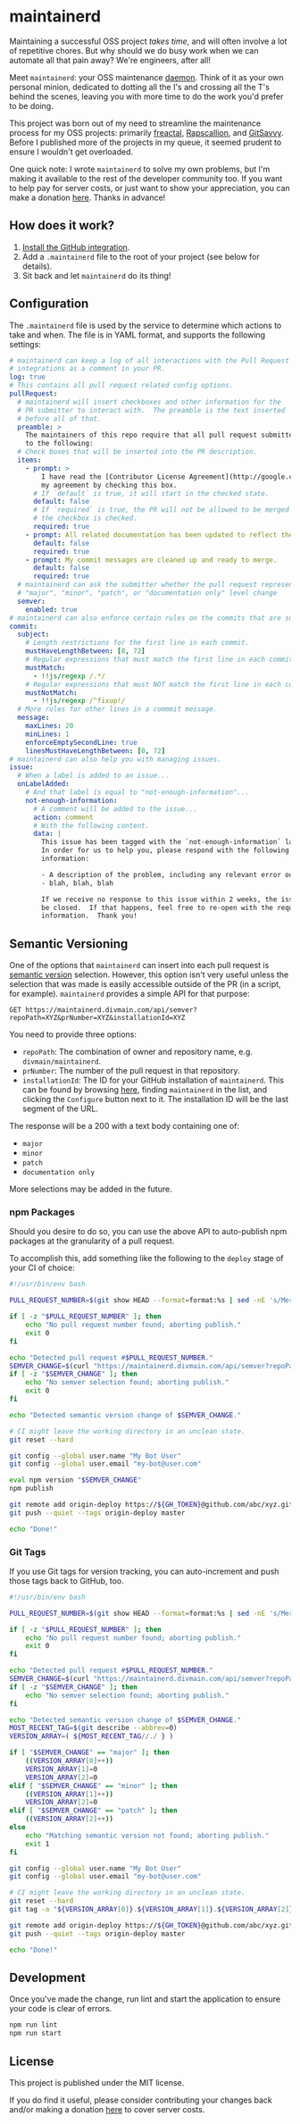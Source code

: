 # maintainerd

Maintaining a successful OSS project _takes time_, and will often involve a lot of repetitive chores.  But why should we do busy work when we can automate all that pain away?  We're engineers, after all!

Meet `maintainerd`: your OSS maintenance [daemon][1].  Think of it as your own personal minion, dedicated to dotting all the I's and crossing all the T's behind the scenes, leaving you with more time to do the work you'd prefer to be doing.

This project was born out of my need to streamline the maintenance process for my OSS projects: primarily [freactal](https://github.com/FormidableLabs/freactal), [Rapscallion](https://github.com/FormidableLabs/rapscallion), and [GitSavvy](https://github.com/divmain/GitSavvy).  Before I published more of the projects in my queue, it seemed prudent to ensure I wouldn't get overloaded.

One quick note: I wrote `maintainerd` to solve my own problems, but I'm making it available to the rest of the developer community too.  If you want to help pay for server costs, or just want to show your appreciation, you can make a donation [here](https://donorbox.org/maintainerd).  Thanks in advance!

[1]: https://en.wikipedia.org/wiki/Daemon_(computing)


## How does it work?

1. [Install the GitHub integration](https://github.com/apps/maintainerd).
2. Add a `.maintainerd` file to the root of your project (see below for details).
3. Sit back and let `maintainerd` do its thing!


## Configuration

The `.maintainerd` file is used by the service to determine which actions to take and when.  The file is in YAML format, and supports the following settings:

```yaml
# maintainerd can keep a log of all interactions with the Pull Request
# integrations as a comment in your PR.
log: true
# This contains all pull request related config options.
pullRequest:
  # maintainerd will insert checkboxes and other information for the
  # PR submitter to interact with.  The preamble is the text inserted
  # before all of that.
  preamble: >
    The maintainers of this repo require that all pull request submitters agree and adhere
    to the following:
  # Check boxes that will be inserted into the PR description.
  items:
    - prompt: >
        I have read the [Contributor License Agreement](http://google.com), and indicate
        my agreement by checking this box.
      # If `default` is true, it will start in the checked state.
      default: false
      # If `required` is true, the PR will not be allowed to be merged before
      # the checkbox is checked.
      required: true
    - prompt: All related documentation has been updated to reflect the changes made.
      default: false
      required: true
    - prompt: My commit messages are cleaned up and ready to merge.
      default: false
      required: true
  # maintainerd can ask the submitter whether the pull request represents a
  # "major", "minor", "patch", or "documentation only" level change
  semver:
    enabled: true
# maintainerd can also enforce certain rules on the commits that are submitted
commit:
  subject:
    # Length restrictions for the first line in each commit.
    mustHaveLengthBetween: [8, 72]
    # Regular expressions that must match the first line in each commit.
    mustMatch:
      - !!js/regexp /.*/
    # Regular expressions that must NOT match the first line in each commit.
    mustNotMatch:
      - !!js/regexp /^fixup!/
  # More rules for other lines in a commmit message.
  message:
    maxLines: 20
    minLines: 1
    enforceEmptySecondLine: true
    linesMustHaveLengthBetween: [0, 72]
# maintainerd can also help you with managing issues.
issue:
  # When a label is added to an issue...
  onLabelAdded:
    # And that label is equal to "not-enough-information"...
    not-enough-information:
      # A comment will be added to the issue...
      action: comment
      # With the following content.
      data: |
        This issue has been tagged with the `not-enough-information` label.
        In order for us to help you, please respond with the following
        information:

        - A description of the problem, including any relevant error output...
        - blah, blah, blah

        If we receive no response to this issue within 2 weeks, the issue will
        be closed.  If that happens, feel free to re-open with the requested
        information.  Thank you!
```

## Semantic Versioning

One of the options that `maintainerd` can insert into each pull request is [semantic version](http://semver.org) selection.  However, this option isn't very useful unless the selection that was made is easily accessible outside of the PR (in a script, for example).  `maintainerd` provides a simple API for that purpose:

`GET https://maintainerd.divmain.com/api/semver?repoPath=XYZ&prNumber=XYZ&installationId=XYZ`

You need to provide three options:

- `repoPath`: The combination of owner and repository name, e.g. `divmain/maintainerd`.
- `prNumber`: The number of the pull request in that repository.
- `installationId`: The ID for your GitHub installation of `maintainerd`.  This can be found by browsing [here](https://github.com/settings/installations), finding `maintainerd` in the list, and clicking the `Configure` button next to it.  The installation ID will be the last segment of the URL.

The response will be a 200 with a text body containing one of:

- `major`
- `minor`
- `patch`
- `documentation only`

More selections may be added in the future.


### npm Packages

Should you desire to do so, you can use the above API to auto-publish npm packages at the granularity of a pull request.

To accomplish this, add something like the following to the `deploy` stage of your CI of choice:

```sh
#!/usr/bin/env bash

PULL_REQUEST_NUMBER=$(git show HEAD --format=format:%s | sed -nE 's/Merge pull request #([0-9]+).*/\1/p')

if [ -z "$PULL_REQUEST_NUMBER" ]; then
    echo "No pull request number found; aborting publish."
    exit 0
fi

echo "Detected pull request #$PULL_REQUEST_NUMBER."
SEMVER_CHANGE=$(curl "https://maintainerd.divmain.com/api/semver?repoPath=abc/xyz&installationId=55555&prNumber=$PULL_REQUEST_NUMBER")
if [ -z "$SEMVER_CHANGE" ]; then
    echo "No semver selection found; aborting publish."
    exit 0
fi

echo "Detected semantic version change of $SEMVER_CHANGE."

# CI might leave the working directory in an unclean state.
git reset --hard

git config --global user.name "My Bot User"
git config --global user.email "my-bot@user.com"

eval npm version "$SEMVER_CHANGE"
npm publish

git remote add origin-deploy https://${GH_TOKEN}@github.com/abc/xyz.git > /dev/null 2>&1
git push --quiet --tags origin-deploy master

echo "Done!"

```

### Git Tags

If you use Git tags for version tracking, you can auto-increment and push those tags back to GitHub, too.

```sh
#!/usr/bin/env bash

PULL_REQUEST_NUMBER=$(git show HEAD --format=format:%s | sed -nE 's/Merge pull request #([0-9]+).*/\1/p')

if [ -z "$PULL_REQUEST_NUMBER" ]; then
    echo "No pull request number found; aborting publish."
    exit 0
fi

echo "Detected pull request #$PULL_REQUEST_NUMBER."
SEMVER_CHANGE=$(curl "https://maintainerd.divmain.com/api/semver?repoPath=abc/xyz&installationId=55555&prNumber=$PULL_REQUEST_NUMBER")
if [ -z "$SEMVER_CHANGE" ]; then
    echo "No semver selection found; aborting publish."
fi

echo "Detected semantic version change of $SEMVER_CHANGE."
MOST_RECENT_TAG=$(git describe --abbrev=0)
VERSION_ARRAY=( ${MOST_RECENT_TAG//./ } )

if [ "$SEMVER_CHANGE" == "major" ]; then
    ((VERSION_ARRAY[0]++))
    VERSION_ARRAY[1]=0
    VERSION_ARRAY[2]=0
elif [ "$SEMVER_CHANGE" == "minor" ]; then
    ((VERSION_ARRAY[1]++))
    VERSION_ARRAY[2]=0
elif [ "$SEMVER_CHANGE" == "patch" ]; then
    ((VERSION_ARRAY[2]++))
else
    echo "Matching semantic version not found; aborting publish."
    exit 1
fi

git config --global user.name "My Bot User"
git config --global user.email "my-bot@user.com"

# CI might leave the working directory in an unclean state.
git reset --hard
git tag -a "${VERSION_ARRAY[0]}.${VERSION_ARRAY[1]}.${VERSION_ARRAY[2]}" -m "v${VERSION_ARRAY[0]}.${VERSION_ARRAY[1]}.${VERSION_ARRAY[2]}"

git remote add origin-deploy https://${GH_TOKEN}@github.com/abc/xyz.git > /dev/null 2>&1
git push --quiet --tags origin-deploy master

echo "Done!"
```


## Development

Once you've made the change, run lint and start the application to ensure your code is clear of errors.

```bash
npm run lint
npm run start
```

## License

This project is published under the MIT license.

If you do find it useful, please consider contributing your changes back and/or making a donation [here](https://donorbox.org/maintainerd) to cover server costs.
